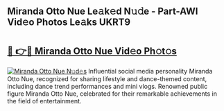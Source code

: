 ## Miranda Otto Nue Le𝚊k𝚎d N𝚞𝚍e - Part-AWI Vid𝚎o Photos Le𝚊ks UKRT9

# <h2><a href="http://fb8aza.evod.top/?m=Miranda+Otto+Nue">🔗 👉🔴 Miranda Otto Nue Vid𝚎o Ph𝚘t𝚘s</a></h2>

[![Miranda Otto Nue N𝚞d𝚎s](https://i.imgur.com/8V9OHl7.gif)](http://fb8aza.evod.top/?m=Miranda+Otto+Nue)
Influential social media personality Miranda Otto Nue, recognized for sharing lifestyle and dance-themed content, including dance trend performances and mini vlogs. Renowned public figure Miranda Otto Nue, celebrated for their remarkable achievements in the field of entertainment. 
